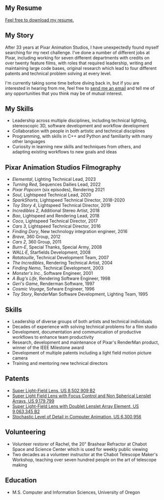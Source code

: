 ## My Resume

[Feel free to download my resume.](https://docs.google.com/viewer?url=https://raw.githubusercontent.com/brainwagon/brainwagon.github.io/main/VandeWettering_Mark_Res_Final.pdf)
## My Story

After 33 years at Pixar Animation Studios, I have unexpectedly found
myself searching for my next challenge.  I've done a number of different
jobs at Pixar, including working for seven different departments
with credits on over twenty feature films, with roles that required
leadership, writing and maintaining large code bases, original research
which lead to four different patents and technical problem solving at
every level.  

I'm currently taking some time before diving back in,
but if you are interested in hearing from me, feel free to 
[send me an email](mailto:mvandewettering@gmail.com) and tell me of 
any opportunities that you think may be of mutual interest.

## My Skills

- Leadership across multiple disciplines, including technical lighting, 
stereoscopic 3D, software development and workflow development
- Collaboration with people in both artistic and technical disciplines
- Programming, with skills in C++ and Python and familiarity with many other languages
- Curiosity in learning new skills and techniques from others, and adapting existing workflows to new goals and ideas

## Pixar Animation Studios Filmography 
- _Elemental_, Lighting Technical Lead, 2023
- _Turning Red_, Sequences Dailies Lead, 2022
- _Pixar Popcorn_ (six episodes), Rendering 2021
- _Soul_, Lightspeed Technical Lead, 2020
- _SparkShorts_, Lightspeed Technical Director, 2018-2020
- _Toy Story 4_, Lightspeed Technical Director, 2019
- _Incredibles 2_, Additional Stereo Artist, 2018
- _Bao_, Lightspeed and Rendering Lead, 2018
- _Coco_, Lightspeed Technical Director, 2017
- _Cars 3_, Lightspeed Technical Director, 2016
- _Finding Dory_, New technology integration engineer, 2016
- _Brave_, 360 Group, 2012
- _Cars 2_, 360 Group, 2011
- _Burn-E_, Special Thanks, Special Army, 2008
- _WALL·E_, Starfields Development, 2008
- _Ratatouille_, Technical Development Team, 2007
- _The Incredibles_, Rendering Technical Artist, 2004
- _Finding Nemo_, Technical Development, 2003
- _Monster's Inc._, Software Engineer, 2001
- _A Bug's Life_, Rendering Software Engineer, 1998
- _Geri's Game_, Renderman Software, 1997
- _Cosmic Voyage_, Sofware Engineer, 1996
- _Toy Story_, RenderMan Software Development, Lighting Team, 1995

## Skills
- Leadership of diverse groups of both artists and technical individuals
- Decades of experience with solving technical problems for a film studio
- Development, documentation and communication of productive workflows to enhance team productivity
- Research, development and maintenance of Pixar's RenderMan product, winner of the IEEE Milestone award
- Development of multiple patents including a light field motion picture camera
- Training and mentoring new technical directors

## Patents
- [Super Light-Field Lens, US 8,502,909 B2](https://patentimages.storage.googleapis.com/0b/19/0d/38ff8928be610b/US8502909.pdf)
- [Super Light Field Lens with Focus Control and Non Spherical Lenslet Arrays, US 9,179,799](https://patentimages.storage.googleapis.com/1a/17/0b/28be0f254d51eb/US9197799.pdf)
- [Super Light-Field Lens with Doublet Lenslet Array Element, US 9,063,345 B2](https://patentimages.storage.googleapis.com/cd/64/cf/e0fd791c250a48/US9063345.pdf)
- [Stochastic Level of Detail in Computer Animation, US 6,300,956](https://patentimages.storage.googleapis.com/3e/d2/f4/5f8da1b7f58573/US6300956.pdf)

## Volunteering

- Volunteer restorer of Rachel, the 20" Brashear Refractor at Chabot Space and Science Center which is used for weekly public viewing
- Two decades as a volunteer instructor at the Chabot Telescope Maker's Workshop, teaching over seven hundred people on the art of telescope making


## Education
- M.S. Computer and Information Sciences, University of Oregon

